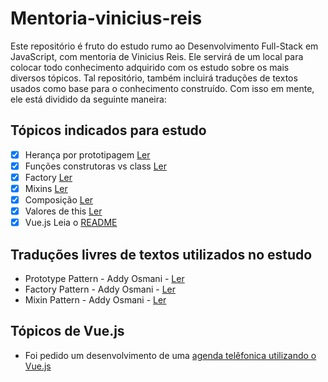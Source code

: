 # Mentoria-vinicius-reis

Este repositório é fruto do estudo rumo ao Desenvolvimento Full-Stack em JavaScript, com mentoria de Vinicius Reis. Ele servirá de um local para colocar todo conhecimento adquirido com os estudo sobre os mais diversos tópicos. Tal repositório, também incluirá traduções de textos usados como base para o conhecimento construído. Com isso em mente, ele está dividido da seguinte maneira:

## Tópicos indicados para estudo

+ [x] Herança por prototipagem [Ler](texts/heranca-prototipo.md)
+ [x] Funções construtoras vs class [Ler](texts/class-vs-construction_functions.md)
+ [x] Factory [Ler](texts/entendendo-o-padrao-factory.md)
+ [x] Mixins [Ler](texts/entendendo-mixin-in-javascript.md)
+ [x] Composição [Ler](texts/entendendo-composicao-objetos-in-javascript.md)
+ [x] Valores de this [Ler](texts/entendendo-this.md)
+ [x] Vue.js Leia o [README](estudo-vue/README.md)

## Traduções livres de textos utilizados no estudo

+ Prototype Pattern - Addy Osmani - [Ler](traducoes/prototype-pattern-addy-osmani.md)
+ Factory Pattern - Addy Osmani - [Ler](traducoes/factory-pattern-addy-osmani.md)
+ Mixin Pattern - Addy Osmani - [Ler](traducoes/mixin-pattern-addy-osmani.md)

## Tópicos de Vue.js

+ Foi pedido um desenvolvimento de uma [agenda telêfonica utilizando o Vue.js](https://github.com/emanuelgsouza/phonebook-in-vue)
